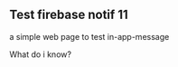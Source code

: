 <!DOCTYPE html>
<html>

<head></head> 

<body>

<h2>Test firebase notif 11</h2>

<p>a simple web page to test in-app-message </p>

<p>What do i know?</p>

<script src="https://www.gstatic.com/firebasejs/8.3.2/firebase-app.js"></script>

<script>

  var firebaseConfig = {
    apiKey: "AIzaSyCyOapqXjFcM0pLtJirh82OB9YW5oILiak",
    authDomain: "second-test-notif.firebaseapp.com",
    projectId: "second-test-notif",
    storageBucket: "second-test-notif.appspot.com",
    messagingSenderId: "22779366790",
    appId: "1:22779366790:web:001c57042c10b4ec07b007"
  };

  firebase.initializeApp(firebaseConfig);
  const messaging = firebase.messaging();

  messaging.getToken({ vapidKey: 'BNRi_2SkrzOyFt5FB_YK9iRW-Urtw5AdVNBwECBLqI0LOy3IQkyG3pTNKUG37HwAMgwpYwZZ_ZOdhclZiTYonvo' }).then((currentToken) => {
  if (currentToken) {
    
    console.log('currentToken is:',currentToken);
  } else {

    console.log('No registration token available. Request permission to generate one.');

  }
}).catch((err) => {
  console.log('An error occurred while retrieving token. ', err);

});

</script>

</body>
</html>
